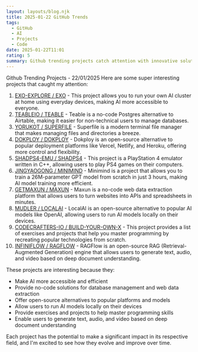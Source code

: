 ```yaml
---
layout: layouts/blog.njk
title: 2025-01-22 GitHub Trends
tags:
  - GitHub
  - AI
  - Projects
  - Code
date: 2025-01-22T11:01
rating: 5
summary: Github trending projects catch attention with innovative solutions: EXO lets users run AI clusters at home, Teable offers no-code Postgres, Superfile simplifies file management, Dokploy provides an open-source alternative to deployment platforms, and more, all making AI and tech more accessible, efficient, and open-source, with projects like LocalAI, Minimind, and RAGFlow pushing boundaries in AI model training, local execution, and deep document understanding, each with potential to make a significant impact in its field.
---
```

Github Trending Projects - 22/01/2025
Here are some super interesting projects that caught my attention:

1. [EXO-EXPLORE / EXO](https://github.com/exo-explore/exo "Run your own AI cluster at home with everyday devices") - This project allows you to run your own AI cluster at home using everyday devices, making AI more accessible to everyone.
2. [TEABLEIO / TEABLE](https://github.com/teableio/teable "The Next Gen Airtable Alternative: No-Code Postgres") - Teable is a no-code Postgres alternative to Airtable, making it easier for non-technical users to manage databases.
3. [YORUKOT / SUPERFILE](https://github.com/yorukot/superfile "Pretty fancy and modern terminal file manager") - Superfile is a modern terminal file manager that makes managing files and directories a breeze.
4. [DOKPLOY / DOKPLOY](https://github.com/Dokploy/dokploy "Open Source Alternative to Vercel, Netlify and Heroku") - Dokploy is an open-source alternative to popular deployment platforms like Vercel, Netlify, and Heroku, offering more control and flexibility.
5. [SHADPS4-EMU / SHADPS4](https://github.com/shadps4-emu/shadPS4 "PlayStation 4 emulator for Windows, Linux and macOS written in C++") - This project is a PlayStation 4 emulator written in C++, allowing users to play PS4 games on their computers.
6. [JINGYAOGONG / MINIMIND](https://github.com/jingyaogong/minimind "Train a 26M-parameter GPT from scratch in just 3 hours") - Minimind is a project that allows you to train a 26M-parameter GPT model from scratch in just 3 hours, making AI model training more efficient.
7. [GETMAXUN / MAXUN](https://github.com/getmaxun/maxun "Open-source no-code web data extraction platform") - Maxun is a no-code web data extraction platform that allows users to turn websites into APIs and spreadsheets in minutes.
8. [MUDLER / LOCALAI](https://github.com/mudler/LocalAI "The free, Open Source alternative to OpenAI, Claude and others") - LocalAI is an open-source alternative to popular AI models like OpenAI, allowing users to run AI models locally on their devices.
9. [CODECRAFTERS-IO / BUILD-YOUR-OWN-X](https://github.com/codecrafters-io/build-your-own-x "Master programming by recreating your favorite technologies from scratch") - This project provides a list of exercises and projects that help you master programming by recreating popular technologies from scratch.
10. [INFINIFLOW / RAGFLOW](https://github.com/infiniflow/ragflow "RAGFlow is an open-source RAG engine based on deep document understanding") - RAGFlow is an open-source RAG (Retrieval-Augmented Generation) engine that allows users to generate text, audio, and video based on deep document understanding.

These projects are interesting because they:

* Make AI more accessible and efficient
* Provide no-code solutions for database management and web data extraction
* Offer open-source alternatives to popular platforms and models
* Allow users to run AI models locally on their devices
* Provide exercises and projects to help master programming skills
* Enable users to generate text, audio, and video based on deep document understanding

Each project has the potential to make a significant impact in its respective field, and I'm excited to see how they evolve and improve over time.



